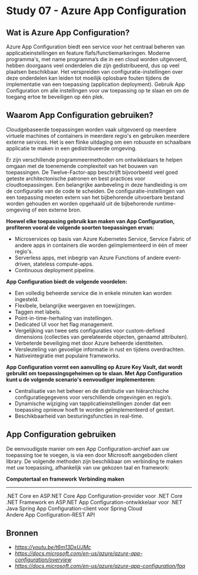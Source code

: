 # Study 07 - Azure App Configuration

## Wat is Azure App Configuration?  
Azure App Configuration biedt een service voor het centraal beheren van applicatieinstellingen en feature flafs/functiemarkeringen. 
Moderne programma's, met name programma’s die in een cloud worden uitgevoerd, hebben doorgaans veel onderdelen die zijn gedistribueerd, dus op veel plaatsen beschikbaar. Het verspreiden van configuratie-instellingen over deze onderdelen kan leiden tot moeilijk oplosbare fouten tijdens de implementatie van een toepassing (application deployment). Gebruik App Configuration om alle instellingen voor uw toepassing op te slaan en om de toegang ertoe te beveiligen op één plek.  

## Waarom App Configuration gebruiken?  
Cloudgebaseerde toepassingen worden vaak uitgevoerd op meerdere virtuele machines of containers in meerdere regio's en gebruiken meerdere externe services. Het is een flinke uitdaging om een robuuste en schaalbare applicatie te maken in een gedistribueerde omgeving.  

Er zijn verschillende programmeermethoden om ontwikkelaars te helpen omgaan met de toenemende complexiteit van het bouwen van toepassingen. 
De Twelve-Factor-app beschrijft bijvoorbeeld veel goed geteste architectonische patronen en best practices voor cloudtoepassingen. 
Een belangrijke aanbeveling in deze handleiding is om de configuratie van de code te scheiden. De configuratie-instellingen van een toepassing moeten extern van het bijbehorende uitvoerbare bestand worden gehouden en worden opgehaald uit de bijbehorende runtime-omgeving of een externe bron.  

**Hoewel elke toepassing gebruik kan maken van App Configuration, profiteren vooral de volgende soorten toepassingen ervan:**  

- Microservices op basis van Azure Kubernetes Service, Service Fabric of andere apps in containers die worden geïmplementeerd in één of meer regio's.    
- Serverless apps, met inbegrip van Azure Functions of andere event-driven, stateless compute-apps.    
- Continuous deployment pipeline.  

**App Configuration biedt de volgende voordelen:**  

- Een volledig beheerde service die in enkele minuten kan worden ingesteld.  
- Flexibele, belangrijke weergaven en toewijzingen.  
- Taggen met labels.  
- Point-in-time-herhaling van instellingen.  
- Dedicated UI voor het flag management.
- Vergelijking van twee sets configuraties voor custom-defined dimensions (collecties van gerelateerde objecten, genaamd attributen).
- Verbeterde beveiliging met door Azure beheerde identiteiten.  
- Versleuteling van gevoelige informatie in rust en tijdens overdrachten.  
- Nativeintegratie met populaire frameworks.  

**App Configuration vormt een aanvulling op Azure Key Vault, dat wordt gebruikt om toepassingsgeheimen op te slaan. Met App Configuration kunt u de volgende scenario's eenvoudiger implementeren:**  

- Centralisatie van het beheer en de distributie van hiërarchische configuratiegegevens voor verschillende omgevingen en regio’s.  
- Dynamische wijziging van tapplicatieinstellingen zonder dat een toepassing opnieuw hoeft te worden geïmplementeerd of gestart.  
- Beschikbaarheid van besturingsfuncties in real-time.  

## App Configuration gebruiken  
De eenvoudigste manier om een App Configuration-archief aan uw toepassing toe te voegen, is via een door Microsoft aangeboden client library. 
De volgende methoden zijn beschikbaar om verbinding te maken met uw toepassing, afhankelijk van uw gekozen taal en framework:

**Computertaal en framework**           **Verbinding maken**
_____________________________________________________________
.NET Core en ASP.NET Core	        App Configuration-provider voor .NET Core  
.NET Framework en ASP.NET	        App Configuration-ontwikkelaar voor .NET  
Java Spring                         App Configuration-client voor Spring Cloud  
Andere	                            App Configuration-REST API  


## Bronnen
- *https://youtu.be/t6m13DxUJMc*
- *https://docs.microsoft.com/en-us/azure/azure-app-configuration/overview*
- *https://docs.microsoft.com/en-us/azure/azure-app-configuration/faq*